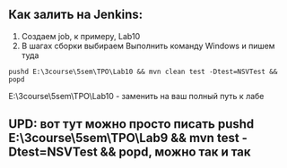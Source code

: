 ## Как залить на Jenkins:
1) Создаем job, к примеру, Lab10
2) В шагах сборки выбираем Выполнить команду Windows и пишем туда
```
pushd E:\3course\5sem\TPO\Lab10 && mvn clean test -Dtest=NSVTest && popd
```
E:\3course\5sem\TPO\Lab10 - заменить на ваш полный путь к лабе

## UPD: вот тут можно просто писать pushd E:\3course\5sem\TPO\Lab9 && mvn test -Dtest=NSVTest && popd, можно так и так